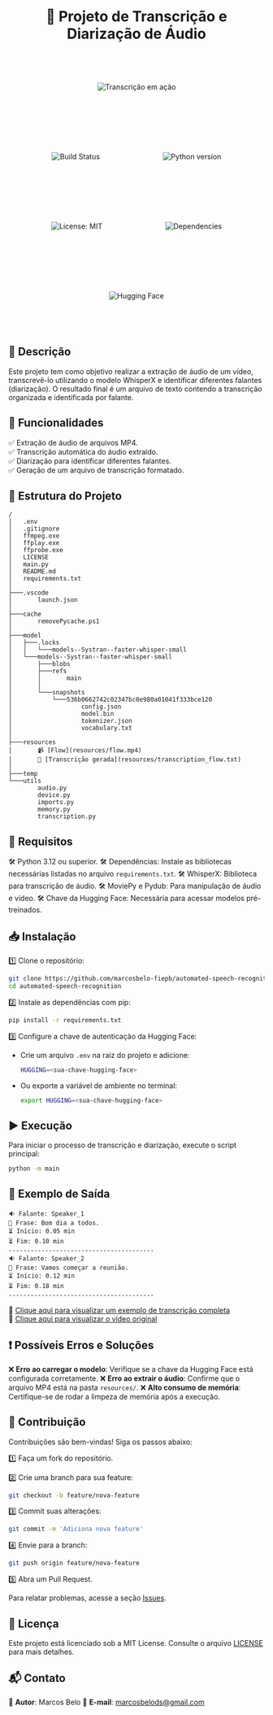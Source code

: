 <div align="center">
  <h1>🎤 Projeto de Transcrição e Diarização de Áudio</h1>
  <img src="https://media2.giphy.com/media/v1.Y2lkPTc5MGI3NjExYXFyenR0Y3cxbXR1M2c3OGN2bDUyaDdiYmVpMjliZDZyYmM2MmczYiZlcD12MV9pbnRlcm5hbF9naWZfYnlfaWQmY3Q9Zw/bJ4TVNYNUympPgcpem/giphy.gif" alt="Transcrição em ação">
</div>

<div align="center">
  <style>
    img {
      margin: 60 60px;
    }
  </style>
  <img src="https://img.shields.io/badge/status-em%20desenvolvimento-orange" alt="Build Status"> 
  <img src="https://img.shields.io/badge/python-3.12-blue" alt="Python version">
  <img src="https://img.shields.io/badge/License-MIT-yellow.svg" alt="License: MIT">
  <img src="https://img.shields.io/badge/Dependencies-Required-brightgreen" alt="Dependencies">
  <img src="https://img.shields.io/badge/Hugging%20Face-Access-orange" alt="Hugging Face">
</div>


## 📌 Descrição
Este projeto tem como objetivo realizar a extração de áudio de um vídeo, transcrevê-lo utilizando o modelo WhisperX e identificar diferentes falantes (diarização). O resultado final é um arquivo de texto contendo a transcrição organizada e identificada por falante.

## 🚀 Funcionalidades
✅ Extração de áudio de arquivos MP4.  
✅ Transcrição automática do áudio extraído.  
✅ Diarização para identificar diferentes falantes.  
✅ Geração de um arquivo de transcrição formatado.


## 📂 Estrutura do Projeto
```
/
│   .env
│   .gitignore
│   ffmpeg.exe
│   ffplay.exe
│   ffprobe.exe
│   LICENSE
│   main.py
│   README.md
│   requirements.txt
│
├───.vscode
│       launch.json
│
├───cache
│       removePycache.ps1
│
├───model
│   ├───.locks
│   │   └───models--Systran--faster-whisper-small
│   └───models--Systran--faster-whisper-small
│       ├───blobs
│       ├───refs
│       │       main
│       │
│       └───snapshots
│           └───536b0662742c02347bc0e980a01041f333bce120
│                   config.json
│                   model.bin
│                   tokenizer.json
│                   vocabulary.txt
│
├───resources
│       📹 [Flow](resources/flow.mp4)
│       📄 [Transcrição gerada](resources/transcription_flow.txt)
│
├───temp
└───utils
        audio.py
        device.py
        imports.py
        memory.py
        transcription.py
```

## 🔧 Requisitos
🛠 Python 3.12 ou superior.
🛠 Dependências: Instale as bibliotecas necessárias listadas no arquivo `requirements.txt`.
🛠 WhisperX: Biblioteca para transcrição de áudio.
🛠 MoviePy e Pydub: Para manipulação de áudio e vídeo.
🛠 Chave da Hugging Face: Necessária para acessar modelos pré-treinados.

## 📥 Instalação
1️⃣ Clone o repositório:
   ```bash
   git clone https://github.com/marcosbelo-fiepb/automated-speech-recognition.git
   cd automated-speech-recognition
   ```
2️⃣ Instale as dependências com pip:
   ```bash
   pip install -r requirements.txt
   ```
3️⃣ Configure a chave de autenticação da Hugging Face:

- Crie um arquivo `.env` na raiz do projeto e adicione:
   ```bash
   HUGGING=<sua-chave-hugging-face>
   ```
- Ou exporte a variável de ambiente no terminal:
   ```bash
   export HUGGING=<sua-chave-hugging-face>
   ```

## ▶️ Execução
Para iniciar o processo de transcrição e diarização, execute o script principal:
```bash
python -m main
```

## 📜 Exemplo de Saída
```
🔉 Falante: Speaker_1
📄 Frase: Bom dia a todos.
⏳ Início: 0.05 min
⏳ Fim: 0.10 min
----------------------------------------
🔉 Falante: Speaker_2
📄 Frase: Vamos começar a reunião.
⏳ Início: 0.12 min
⏳ Fim: 0.18 min
----------------------------------------
```

📂 [Clique aqui para visualizar um exemplo de transcrição completa](resources/transcription_flow.txt)<br>
📂 [Clique aqui para visualizar o vídeo original](resources/flow.mp4)

## ❗ Possíveis Erros e Soluções
❌ **Erro ao carregar o modelo**: Verifique se a chave da Hugging Face está configurada corretamente.
❌ **Erro ao extrair o áudio**: Confirme que o arquivo MP4 está na pasta `resources/`.
❌ **Alto consumo de memória**: Certifique-se de rodar a limpeza de memória após a execução.

## 🤝 Contribuição
Contribuições são bem-vindas! Siga os passos abaixo:

1️⃣ Faça um fork do repositório.

2️⃣ Crie uma branch para sua feature:
   ```bash
   git checkout -b feature/nova-feature
   ```

3️⃣ Commit suas alterações:
   ```bash
   git commit -m 'Adiciona nova feature'
   ```

4️⃣ Envie para a branch:
   ```bash
   git push origin feature/nova-feature
   ```

5️⃣ Abra um Pull Request.

Para relatar problemas, acesse a seção [Issues](https://github.com/marcosbelo-fiepb/automated-speech-recognition/issues).

## 📜 Licença
Este projeto está licenciado sob a MIT License. Consulte o arquivo [LICENSE](LICENSE) para mais detalhes.

## 📬 Contato
👤 **Autor**: Marcos Belo
📧 **E-mail**: [marcosbelods@gmail.com](mailto:marcosbelods@gmail.com)